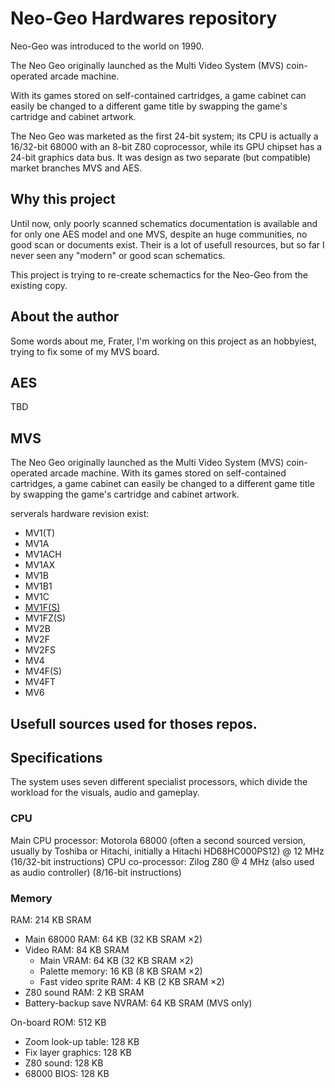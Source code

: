 # Neo-Geo Hardwares repository

Neo-Geo was introduced to the world on 1990.

The Neo Geo originally launched as the Multi Video System (MVS) coin-operated arcade machine.

With its games stored on self-contained cartridges, a game cabinet can easily be changed to a different game title by swapping the game's cartridge and cabinet artwork.

The Neo Geo was marketed as the first 24-bit system; its CPU is actually a 16/32-bit 68000 with an 8-bit Z80 coprocessor, while its GPU chipset has a 24-bit graphics data bus.
It was design as two separate (but compatible) market branches MVS and AES.

## Why this project

Until now, only poorly scanned schematics documentation is available and for only one AES model and one MVS, despite an huge communities, no good scan or documents exist.
Their is a lot of usefull resources, but so far I never seen any "modern" or good scan schematics.

This project is trying to re-create schemactics for the Neo-Geo from the existing copy.

## About the author

Some words about me, Frater, I'm working on this project as an hobbyiest, trying to fix some of my MVS board.

## AES

TBD

## MVS

The Neo Geo originally launched as the Multi Video System (MVS) coin-operated arcade machine. With its games stored on self-contained cartridges, a game cabinet can easily be changed to a different game title by swapping the game's cartridge and cabinet artwork.

serverals hardware revision exist:
 * MV1(T)
 * MV1A
 * MV1ACH
 * MV1AX
 * MV1B
 * MV1B1
 * MV1C
 * [MV1F(S)](https://github.com/Neo-Geo-Hardwares/Schematics-MV1F)
 * MV1FZ(S)
 * MV2B
 * MV2F
 * MV2FS
 * MV4
 * MV4F(S)
 * MV4FT
 * MV6

## Usefull sources used for thoses repos.


## Specifications

The system uses seven different specialist processors, which divide the workload for the visuals, audio and gameplay.

### CPU
Main CPU processor: Motorola 68000 (often a second sourced version, usually by Toshiba or Hitachi, initially a Hitachi HD68HC000PS12) @ 12 MHz (16/32-bit instructions)
CPU co-processor: Zilog Z80 @ 4 MHz (also used as audio controller) (8/16-bit instructions)

### Memory
RAM: 214 KB SRAM
 * Main 68000 RAM: 64 KB (32 KB SRAM ×2)
 * Video RAM: 84 KB SRAM
   * Main VRAM: 64 KB (32 KB SRAM ×2)
   * Palette memory: 16 KB (8 KB SRAM ×2)
   * Fast video sprite RAM: 4 KB (2 KB SRAM ×2)
* Z80 sound RAM: 2 KB SRAM
* Battery-backup save NVRAM: 64 KB SRAM (MVS only)

On-board ROM: 512 KB
 * Zoom look-up table: 128 KB
 * Fix layer graphics: 128 KB
 * Z80 sound: 128 KB
 * 68000 BIOS: 128 KB

